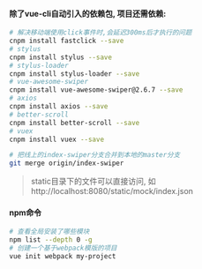 #### 除了vue-cli自动引入的依赖包, 项目还需依赖:
```bash
# 解决移动端使用click事件时,会延迟300ms后才执行的问题
cnpm install fastclick --save
# stylus
cnpm install stylus --save
# stylus-loader
cnpm install stylus-loader --save
# vue-awesome-swiper
cnpm install vue-awesome-swiper@2.6.7 --save
# axios
cnpm install axios --save
# better-scroll
cnpm install better-scroll --save
# vuex
cnpm install vuex --save
```
```bash
# 把线上的index-swiper分支合并到本地的master分支
git merge origin/index-swiper
```
> static目录下的文件可以直接访问, 如 http://localhost:8080/static/mock/index.json

#### npm命令
```bash
# 查看全局安装了哪些模块
npm list --depth 0 -g
# 创建一个基于webpack模版的项目
vue init webpack my-project
```
